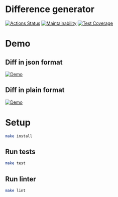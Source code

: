 # Difference generator

[![Actions Status](https://github.com/alex-popov-tech/backend-project-lvl2/workflows/CI/badge.svg)](https://github.com/alex-popov-tech/backend-project-lvl2/actions)
[![Maintainability](https://api.codeclimate.com/v1/badges/2238451c08ffd7a92914/maintainability)](https://codeclimate.com/github/alex-popov-tech/backend-project-lvl2/maintainability)
[![Test Coverage](https://api.codeclimate.com/v1/badges/2238451c08ffd7a92914/test_coverage)](https://codeclimate.com/github/alex-popov-tech/backend-project-lvl2/test_coverage)

# Demo

## Diff in json format

[![Demo](https://asciinema.org/a/OA1hsJX09PANxomEPLH7HHb2o.png)](https://asciinema.org/a/OA1hsJX09PANxomEPLH7HHb2o)

## Diff in plain format

[![Demo](https://asciinema.org/a/https://asciinema.org/a/XeI0AkjQ3MhtB1wtBMw0hINux.png)](https://asciinema.org/a/https://asciinema.org/a/XeI0AkjQ3MhtB1wtBMw0hINux)


# Setup

```sh
make install
```

## Run tests

```sh
make test
```

## Run linter

```sh
make lint
```
